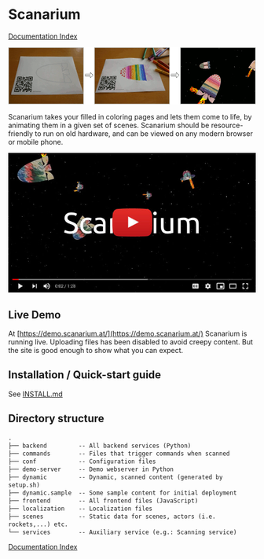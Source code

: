 # Scanarium

[Documentation Index](docs/index.md)

![](docs/images/bait.gif)

Scanarium takes your filled in coloring pages and lets them come to life, by
animating them in a given set of scenes. Scanarium should be resource-friendly
to run on old hardware, and can be viewed on any modern browser or mobile phone.

[![Scanarium video demo](docs/images/bait-youtube.jpg)](https://www.youtube.com/watch?v=LuFLBiLtP8Y)

## Live Demo

At [https://demo.scanarium.at/](https://demo.scanarium.at/) Scanarium is running
live. Uploading files has been disabled to avoid creepy content. But the site is
good enough to show what you can expect.



## Installation / Quick-start guide

See [INSTALL.md](INSTALL.md)



## Directory structure

```
.
├── backend         -- All backend services (Python)
├── commands        -- Files that trigger commands when scanned
├── conf            -- Configuration files
├── demo-server     -- Demo webserver in Python
├── dynamic         -- Dynamic, scanned content (generated by setup.sh)
├── dynamic.sample  -- Some sample content for initial deployment
├── frontend        -- All frontend files (JavaScript)
├── localization    -- Localization files
├── scenes          -- Static data for scenes, actors (i.e. rockets,...) etc.
└── services        -- Auxiliary service (e.g.: Scanning service)
```



[Documentation Index](docs/index.md)
